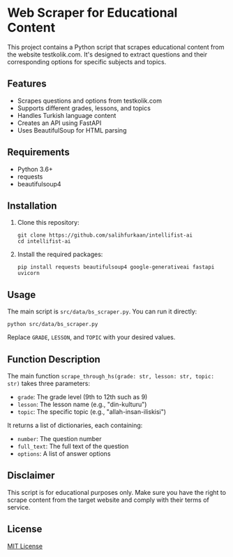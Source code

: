 # Web Scraper for Educational Content

This project contains a Python script that scrapes educational content from the website testkolik.com. It's designed to extract questions and their corresponding options for specific subjects and topics.

## Features

- Scrapes questions and options from testkolik.com
- Supports different grades, lessons, and topics
- Handles Turkish language content
- Creates an API using FastAPI
- Uses BeautifulSoup for HTML parsing

## Requirements

- Python 3.6+
- requests
- beautifulsoup4

## Installation

1. Clone this repository:
   ```
   git clone https://github.com/salihfurkaan/intellifist-ai
   cd intellifist-ai
   ```

2. Install the required packages:
   ```
   pip install requests beautifulsoup4 google-generativeai fastapi uvicorn
   ```

## Usage

The main script is `src/data/bs_scraper.py`. You can run it directly:
```
python src/data/bs_scraper.py
```

Replace `GRADE`, `LESSON`, and `TOPIC` with your desired values.

## Function Description

The main function `scrape_through_hs(grade: str, lesson: str, topic: str)` takes three parameters:

- `grade`: The grade level (9th to 12th such as 9)
- `lesson`: The lesson name (e.g., "din-kulturu")
- `topic`: The specific topic (e.g., "allah-insan-iliskisi")

It returns a list of dictionaries, each containing:
- `number`: The question number
- `full_text`: The full text of the question
- `options`: A list of answer options

## Disclaimer

This script is for educational purposes only. Make sure you have the right to scrape content from the target website and comply with their terms of service.

## License

[MIT License](https://opensource.org/licenses/MIT)


